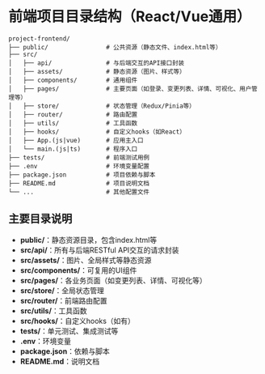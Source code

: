 # 前端项目目录结构（React/Vue通用）

```
project-frontend/
├── public/                # 公共资源（静态文件、index.html等）
├── src/
│   ├── api/               # 与后端交互的API接口封装
│   ├── assets/            # 静态资源（图片、样式等）
│   ├── components/        # 通用组件
│   ├── pages/             # 主要页面（如登录、变更列表、详情、可视化、用户管理等）
│   ├── store/             # 状态管理（Redux/Pinia等）
│   ├── router/            # 路由配置
│   ├── utils/             # 工具函数
│   ├── hooks/             # 自定义hooks（如React）
│   ├── App.(js|vue)       # 应用主入口
│   └── main.(js|ts)       # 程序入口
├── tests/                 # 前端测试用例
├── .env                   # 环境变量配置
├── package.json           # 项目依赖与脚本
├── README.md              # 项目说明文档
└── ...                    # 其他配置文件
```

## 主要目录说明
- **public/**：静态资源目录，包含index.html等
- **src/api/**：所有与后端RESTful API交互的请求封装
- **src/assets/**：图片、全局样式等静态资源
- **src/components/**：可复用的UI组件
- **src/pages/**：各业务页面（如变更列表、详情、可视化等）
- **src/store/**：全局状态管理
- **src/router/**：前端路由配置
- **src/utils/**：工具函数
- **src/hooks/**：自定义hooks（如有）
- **tests/**：单元测试、集成测试等
- **.env**：环境变量
- **package.json**：依赖与脚本
- **README.md**：说明文档 